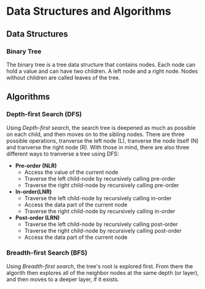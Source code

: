 # Data Structures and Algorithms

## Data Structures

### Binary Tree

The binary tree is a tree data structure that contains nodes. Each node can hold a value and can have two children. A left node and a right node. Nodes without children are called leaves of the tree.

## Algorithms

### Depth-first Search (DFS)

Using *Depth-first search*, the search tree is deepened as much as possible on each child, and then moves on to the sibling nodes. There are three possible operations, tranverse the left node (L), tranverse the node itself (N) and tranverse the right node (R). With those in mind, there are also three different ways to tranverse a tree using DFS:

* **Pre-order (NLR)**
  * Access the value of the current node
  * Traverse the left child-node by recursively calling pre-order
  * Traverse the right child-node by recursively calling pre-order
* **In-order(LNR)**
  * Traverse the left child-node by recursively calling in-order
  * Access the data part of the current node
  * Traverse the right child-node by recursively calling in-order
* **Post-order (LRN)**
  * Traverse the left child-node by recursively calling post-order
  * Traverse the right child-node by recursively calling post-order
  * Access the data part of the current node

### Breadth-first Search (BFS)

Using *Breadth-first search*, the tree's root is explored first. From there the algorith then explores all of the neighbor nodes at the same depth (or layer), and then moves to a deeper layer, if it exists.

